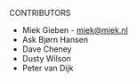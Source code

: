 CONTRIBUTORS

* Miek Gieben - miek@miek.nl
* Ask Bjørn Hansen
* Dave Cheney
* Dusty Wilson
* Peter van Dijk
